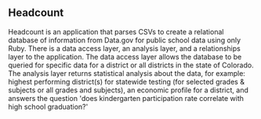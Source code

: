 ## Headcount

Headcount is an application that parses CSVs to create a relational database of information from Data.gov for public school data using only Ruby. There is a data access layer, an analysis layer, and a relationships layer to the application. The data access layer allows the database to be queried for specific data for a district or all districts in the state of Colorado. The analysis layer returns statistical analysis about the data, for example: highest performing district(s) for statewide testing (for selected grades & subjects or all grades and subjects), an economic profile for a district, and answers the question 'does kindergarten participation rate correlate with high school graduation?'
